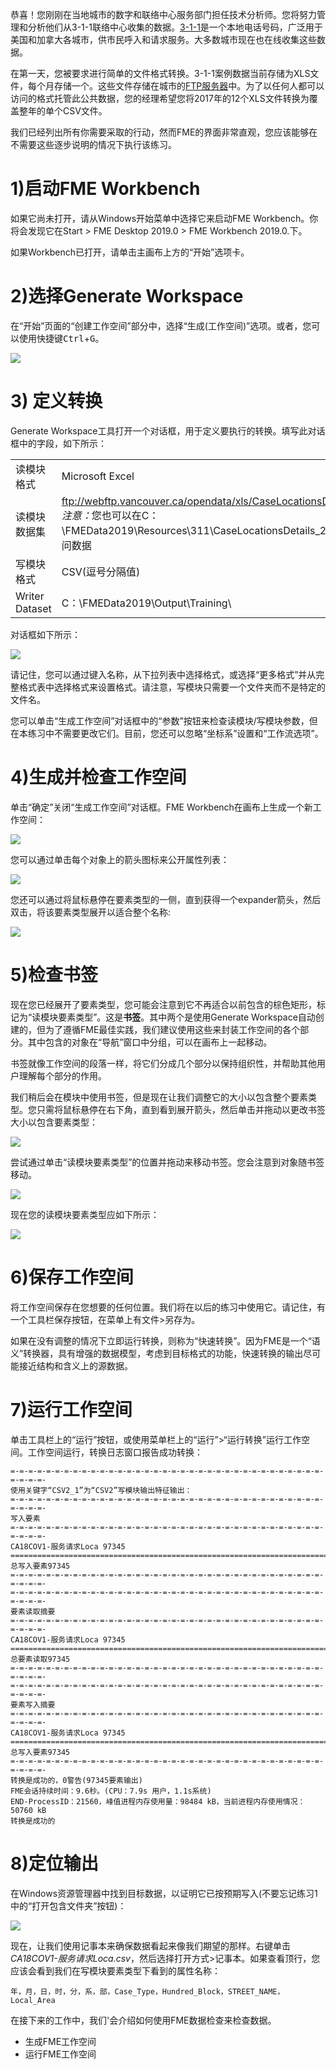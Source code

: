 恭喜！您刚刚在当地城市的数字和联络中心服务部门担任技术分析师。您将努力管理和分析他们从3-1-1联络中心收集的数据。[3-1-1](https://en.wikipedia.org/wiki/3-1-1)是一个本地电话号码，广泛用于美国和加拿大各城市，供市民呼入和请求服务。大多数城市现在也在线收集这些数据。

在第一天，您被要求进行简单的文件格式转换。3-1-1案例数据当前存储为XLS文件，每个月存储一个。这些文件存储在城市的[FTP服务器](https://en.wikipedia.org/wiki/File_Transfer_Protocol)中。为了以任何人都可以访问的格式托管此公共数据，您的经理希望您将2017年的12个XLS文件转换为覆盖整年的单个CSV文件。

我们已经列出所有你需要采取的行动，然而FME的界面非常直观，您应该能够在不需要这些逐步说明的情况下执行该练习。

# 1)启动FME Workbench

如果它尚未打开，请从Windows开始菜单中选择它来启动FME Workbench。你将会发现它在Start > FME Desktop 2019.0 > FME Workbench 2019.0.下。

如果Workbench已打开，请单击主画布上方的“开始”选项卡。

# 2)选择Generate Workspace

在“开始”页面的“创建工作空间”部分中，选择“生成(工作空间)”选项。或者，您可以使用快捷键<kbd>Ctrl</kbd>+<kbd>G</kbd>。

![](./Images/Img1.015.GettingStarted.png)

# 3) 定义转换

Generate Workspace工具打开一个对话框，用于定义要执行的转换。填写此对话框中的字段，如下所示：

<table style=“border：0px”>

<TR>
<td style=“font-weight：bold”>读模块格式</td>
<td style=“”>Microsoft Excel</td>
</TR>

<TR>
<td style=“font-weight：bold”>读模块数据集</td>
<td style=“”><a href="ftp://webftp.vancouver.ca/opendata/xls/CaseLocationsDetails_2017_XLS.zip">ftp://webftp.vancouver.ca/opendata/xls/CaseLocationsDetails_2017_XLS.zip</a><br><i>注意：</i>您也可以在C：\FMEData2019\Resources\311\CaseLocationsDetails_2017_XLS.zip本地访问数据</td>
</TR>

<TR>
<td style=“font-weight：bold”>写模块格式</td>
<td style=“”>CSV(逗号分隔值)</td>
</TR>

<TR>
<td style=“font-weight：bold”>Writer Dataset</td>
<td style=“”>C：\FMEData2019\Output\Training\</td>
</TR>

</TABLE>

对话框如下所示：

![](./Images/Img1.208.Ex2.GenerateWorkspaceDialog.png)

请记住，您可以通过键入名称，从下拉列表中选择格式，或选择“更多格式”并从完整格式表中选择格式来设置格式。请注意，写模块只需要一个文件夹而不是特定的文件名。

您可以单击“生成工作空间”对话框中的“参数”按钮来检查读模块/写模块参数，但在本练习中不需要更改它们。目前，您还可以忽略“坐标系”设置和“工作流选项”。

# 4)生成并检查工作空间

单击“确定”关闭“生成工作空间”对话框。FME Workbench在画布上生成一个新工作空间：

![](./Images/Img1.209.Ex2.NewWorkspace.png)

您可以通过单击每个对象上的箭头图标来公开属性列表：

![](./Images/Img1.209b.Ex2.ExpandAttributes.png)

您还可以通过将鼠标悬停在要素类型的一侧，直到获得一个expander箭头，然后双击，将该要素类型展开以适合整个名称:

![](./Images/Img1.209c.Ex2.ExpandFeatureType.png)

# 5)检查书签

现在您已经展开了要素类型，您可能会注意到它不再适合以前包含的棕色矩形，标记为“读模块要素类型”。这是**书签**。其中两个是使用Generate Workspace自动创建的，但为了遵循FME最佳实践，我们建议使用这些来封装工作空间的各个部分。其中包含的对象在“导航”窗口中分组，可以在画布上一起移动。

书签就像工作空间的段落一样，将它们分成几个部分以保持组织性，并帮助其他用户理解每个部分的作用。

我们稍后会在模块中使用书签，但是现在让我们调整它的大小以包含整个要素类型。您只需将鼠标悬停在右下角，直到看到展开箭头，然后单击并拖动以更改书签大小以包含要素类型：

![](./Images/bookmark-expand.png)

尝试通过单击“读模块要素类型”的位置并拖动来移动书签。您会注意到对象随书签移动。

![](./Images/bookmark-move.png)

现在您的读模块要素类型应如下所示：

![](./Images/Img1.209d.Ex2.Expanded.png)

# 6)保存工作空间

将工作空间保存在您想要的任何位置。我们将在以后的练习中使用它。请记住，有一个工具栏保存按钮，在菜单上有文件>另存为。

如果在没有调整的情况下立即运行转换，则称为“快速转换”。因为FME是一个“语义”转换器，具有增强的数据模型，考虑到目标格式的功能，快速转换的输出尽可能接近结构和含义上的源数据。

# 7)运行工作空间

单击工具栏上的“运行”按钮，或使用菜单栏上的“运行”>“运行转换”运行工作空间。工作空间运行，转换日志窗口报告成功转换：

```
=-=-=-=-=-=-=-=-=-=-=-=-=-=-=-=-=-=-=-=-=-=-=-=-=-=-=-=-=-=-=-=-=-=-=-=-=-=-=-
使用关键字“CSV2_1”为“CSV2”写模块输出特征输出：
=-=-=-=-=-=-=-=-=-=-=-=-=-=-=-=-=-=-=-=-=-=-=-=-=-=-=-=-=-=-=-=-=-=-=-=-=-=-=-
写入要素
=-=-=-=-=-=-=-=-=-=-=-=-=-=-=-=-=-=-=-=-=-=-=-=-=-=-=-=-=-=-=-=-=-=-=-=-=-=-=-
CA18COV1-服务请求Loca 97345
==============================================================================
总写入要素97345
=-=-=-=-=-=-=-=-=-=-=-=-=-=-=-=-=-=-=-=-=-=-=-=-=-=-=-=-=-=-=-=-=-=-=-=-=-=-=-
=-=-=-=-=-=-=-=-=-=-=-=-=-=-=-=-=-=-=-=-=-=-=-=-=-=-=-=-=-=-=-=-=-=-=-=-=-=-=-
要素读取摘要
=-=-=-=-=-=-=-=-=-=-=-=-=-=-=-=-=-=-=-=-=-=-=-=-=-=-=-=-=-=-=-=-=-=-=-=-=-=-=-
CA18COV1-服务请求Loca 97345
==============================================================================
总要素读取97345
=-=-=-=-=-=-=-=-=-=-=-=-=-=-=-=-=-=-=-=-=-=-=-=-=-=-=-=-=-=-=-=-=-=-=-=-=-=-=-
=-=-=-=-=-=-=-=-=-=-=-=-=-=-=-=-=-=-=-=-=-=-=-=-=-=-=-=-=-=-=-=-=-=-=-=-=-=-=-
要素写入摘要
=-=-=-=-=-=-=-=-=-=-=-=-=-=-=-=-=-=-=-=-=-=-=-=-=-=-=-=-=-=-=-=-=-=-=-=-=-=-=-
CA18COV1-服务请求Loca 97345
==============================================================================
总写入要素97345
=-=-=-=-=-=-=-=-=-=-=-=-=-=-=-=-=-=-=-=-=-=-=-=-=-=-=-=-=-=-=-=-=-=-=-=-=-=-=-
转换是成功的，0警告(97345要素输出)
FME会话持续时间：9.6秒。(CPU：7.9s 用户，1.1s系统)
END-ProcessID：21560，峰值进程内存使用量：98484 kB，当前进程内存使用情况：50760 kB
转换是成功的
```

# 8)定位输出

在Windows资源管理器中找到目标数据，以证明它已按预期写入(不要忘记练习1中的“打开包含文件夹”按钮)：

![](./Images/Img1.211.Ex2.CSVInExplorer.png)

现在，让我们使用记事本来确保数据看起来像我们期望的那样。右键单击*CA18COV1-服务请求Loca.csv*，然后选择打开方式>记事本。如果查看顶行，您应该会看到我们在写模块要素类型下看到的属性名称：

`年，月，日，时，分，系，部，Case_Type，Hundred_Block，STREET_NAME，Local_Area`

在接下来的工作中，我们'会介绍如何使用FME数据检查来检查数据。

<UL>
<li>生成FME工作空间</li>
<li>运行FME工作空间</li>
</UL>

